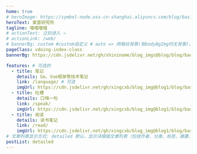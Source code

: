 ```yaml
---
home: true
# heroImage: https://symbol-node.oss-cn-shanghai.aliyuncs.com/blog/basic/background.jpg
heroText: 東雲研究所
tagline: 喵喵喵喵
# actionText: 立刻进入 →
# actionLink: /web/
# bannerBg: custom #custom自定义 # auto => 网格纹背景(有bodyBgImg时无背景)，默认 | none => 无 | '大图地址' | background: 自定义背景样式       提示：如发现文本颜色不适应你的背景时可以到palette.styl修改$bannerTextColor变量
pageClass: vdoing-index-class
bannerBg: https://cdn.jsdelivr.net/gh/shininome/blog_imgs@blog/blog/background/sagiri.jpg

features: # 可选的
  - title: 笔记
    details: Go、Vue框架等技术笔记
    link: /language/ # 可选
    imgUrl: https://cdn.jsdelivr.net/gh/xingcxb/blog_img@blog1/blog/basic/stickers.png
  - title: 吐槽
    details: 口嗨一句
    link: /speak/
    imgUrl: https://cdn.jsdelivr.net/gh/xingcxb/blog_img@blog1/blog/basic/speak.png
  - title: 阅读
    details: 读书笔记
    link: /read/
    imgUrl: https://cdn.jsdelivr.net/gh/xingcxb/blog_img@blog1/blog/basic/reading.png
# 文章列表显示方式: detailed 默认，显示详细版文章列表（包括作者、分类、标签、摘要、分页等）| simple => 显示简约版文章列表（仅标题和日期）| none 不显示文章列表
postList: detailed
---
```


<!-- 小熊猫 -->
<!-- <img src="/img/panda-waving.png" class="panda no-zoom" style="width: 130px;height: 115px;opacity: 0.8;margin-bottom: -4px;padding-bottom:0;position: fixed;bottom: 0;left: 0.5rem;z-index: 1;"> -->

<ClientOnly>
  <IndexBigImg />
</ClientOnly>

